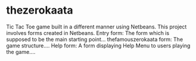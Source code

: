 # thezerokaata
Tic Tac Toe game built in a different manner using Netbeans.
This project involves forms created in Netbeans.
Entry form: The  form which  is supposed to be the main starting point...
thefamouszerokaata form: The game structure....
Help form: A form displaying Help Menu to users playing the game....
